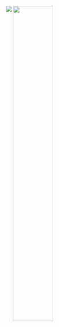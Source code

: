 
<img align="left" src="https://github-readme-stats.vercel.app/api?username=brandeddavid&show_icons=true&theme=dark&count_private=true" />
<img align="left" width="47%" margin="0" src="https://github-readme-stats.vercel.app/api/top-langs/?username=brandeddavid&layout=compact&count_private=true" />


<!--
**brandeddavid/brandeddavid** is a ✨ _special_ ✨ repository because its `README.md` (this file) appears on your GitHub profile.

Here are some ideas to get you started:

- 🔭 I’m currently working on ...
- 🌱 I’m currently learning ...
- 👯 I’m looking to collaborate on ...
- 🤔 I’m looking for help with ...
- 💬 Ask me about ...
- 📫 How to reach me: ...
- 😄 Pronouns: ...
- ⚡ Fun fact: ...
-->
